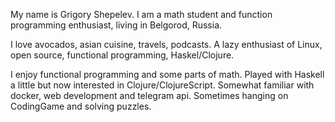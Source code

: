 My name is Grigory Shepelev. I am a math student and function programming enthusiast, living in Belgorod, Russia. 

I love avocados, asian cuisine, travels, podcasts. A lazy enthusiast of Linux, open source, functional programming, Haskel/Clojure.  

I enjoy functional programming and some parts of math. Played with Haskell a little but now interested in Clojure/ClojureScript. Somewhat familiar with docker, web development and telegram api. Sometimes hanging on CodingGame and solving puzzles.
